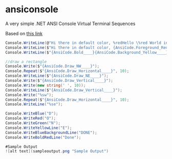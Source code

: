 # ansiconsole
A very simple .NET ANSI Console Virtual Terminal Sequences

Based on [this link](https://docs.microsoft.com/en-us/windows/console/console-virtual-terminal-sequences#example)

```csharp
Console.WriteLine(@"Hi there in default color, %redHello \%red World in Red%end rest in %yellowyellow");
Console.WriteLine($"Hi there in default color, {AnsiCode.Foreground_Red____}Hello \\%red World in Red{AnsiCode.Default____} rest in %blueblue");
Console.WriteLine($"{AnsiCode.Bold____}{AnsiCode.Background_Yellow____}{AnsiCode.Foreground_Red____}Hello%reset");

//draw a rectangle
Console.Write($"{AnsiCode.Draw_NW____}");
Console.Repeat($"{AnsiCode.Draw_Horizontal____}", 10);
Console.WriteLine($"{AnsiCode.Draw_NE____}");
Console.Write($"{AnsiCode.Draw_Vertical____}");
Console.Write(new string(' ', 10));
Console.WriteLine($"{AnsiCode.Draw_Vertical____}");
Console.Write("%sw");
Console.Repeat($"{AnsiCode.Draw_Horizontal____}", 10);
Console.WriteLine("%se");

Console.WriteBlue("D");
Console.WriteRed("O");
Console.WriteGreen("N");
Console.WriteYellowLine("E");
Console.WriteBlueBackgroundLine("DONE");
Console.WriteBoldRedLine("Done");

#Sample Output
![alt text](sampleoutput.png "Sample Output")
